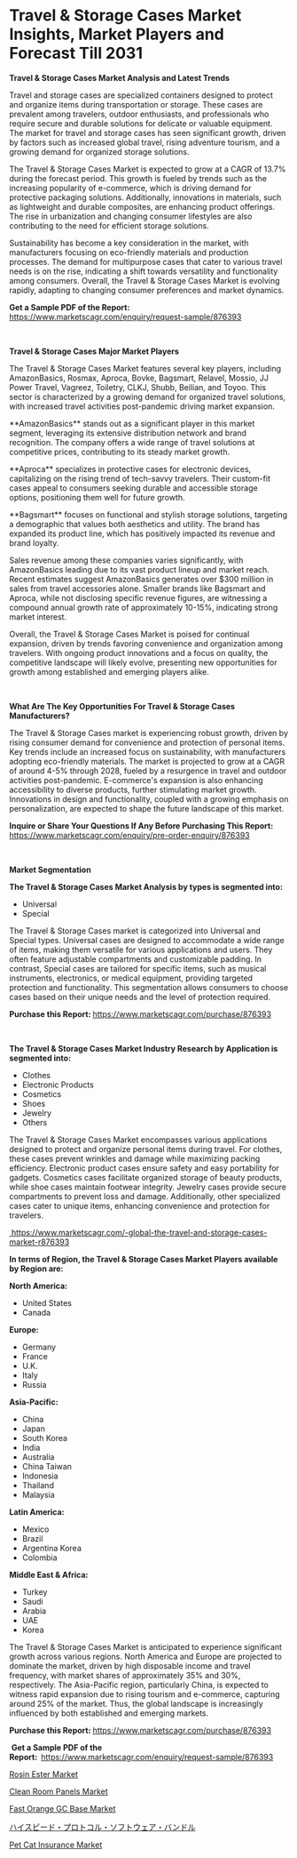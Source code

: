 <p><h1>Travel & Storage Cases Market Insights, Market Players and Forecast Till 2031</h1></p><p><strong>Travel & Storage Cases Market Analysis and Latest Trends</strong></p>
<p><p>Travel and storage cases are specialized containers designed to protect and organize items during transportation or storage. These cases are prevalent among travelers, outdoor enthusiasts, and professionals who require secure and durable solutions for delicate or valuable equipment. The market for travel and storage cases has seen significant growth, driven by factors such as increased global travel, rising adventure tourism, and a growing demand for organized storage solutions.</p><p>The Travel & Storage Cases Market is expected to grow at a CAGR of 13.7% during the forecast period. This growth is fueled by trends such as the increasing popularity of e-commerce, which is driving demand for protective packaging solutions. Additionally, innovations in materials, such as lightweight and durable composites, are enhancing product offerings. The rise in urbanization and changing consumer lifestyles are also contributing to the need for efficient storage solutions.</p><p>Sustainability has become a key consideration in the market, with manufacturers focusing on eco-friendly materials and production processes. The demand for multipurpose cases that cater to various travel needs is on the rise, indicating a shift towards versatility and functionality among consumers. Overall, the Travel & Storage Cases Market is evolving rapidly, adapting to changing consumer preferences and market dynamics.</p></p>
<p><strong>Get a Sample PDF of the Report:&nbsp;</strong> <a href="https://www.marketscagr.com/enquiry/request-sample/876393">https://www.marketscagr.com/enquiry/request-sample/876393</a></p>
<p>&nbsp;</p>
<p><strong>Travel & Storage Cases Major Market Players</strong></p>
<p><p>The Travel & Storage Cases Market features several key players, including AmazonBasics, Rosmax, Aproca, Bovke, Bagsmart, Relavel, Mossio, JJ Power Travel, Vagreez, Toiletry, CLKJ, Shubb, Beilian, and Toyoo. This sector is characterized by a growing demand for organized travel solutions, with increased travel activities post-pandemic driving market expansion.</p><p>**AmazonBasics** stands out as a significant player in this market segment, leveraging its extensive distribution network and brand recognition. The company offers a wide range of travel solutions at competitive prices, contributing to its steady market growth. </p><p>**Aproca** specializes in protective cases for electronic devices, capitalizing on the rising trend of tech-savvy travelers. Their custom-fit cases appeal to consumers seeking durable and accessible storage options, positioning them well for future growth.</p><p>**Bagsmart** focuses on functional and stylish storage solutions, targeting a demographic that values both aesthetics and utility. The brand has expanded its product line, which has positively impacted its revenue and brand loyalty.</p><p>Sales revenue among these companies varies significantly, with AmazonBasics leading due to its vast product lineup and market reach. Recent estimates suggest AmazonBasics generates over $300 million in sales from travel accessories alone. Smaller brands like Bagsmart and Aproca, while not disclosing specific revenue figures, are witnessing a compound annual growth rate of approximately 10-15%, indicating strong market interest.</p><p>Overall, the Travel & Storage Cases Market is poised for continual expansion, driven by trends favoring convenience and organization among travelers. With ongoing product innovations and a focus on quality, the competitive landscape will likely evolve, presenting new opportunities for growth among established and emerging players alike.</p></p>
<p>&nbsp;</p>
<p><strong>What Are The Key Opportunities For Travel & Storage Cases Manufacturers?</strong></p>
<p><p>The Travel & Storage Cases market is experiencing robust growth, driven by rising consumer demand for convenience and protection of personal items. Key trends include an increased focus on sustainability, with manufacturers adopting eco-friendly materials. The market is projected to grow at a CAGR of around 4-5% through 2028, fueled by a resurgence in travel and outdoor activities post-pandemic. E-commerce's expansion is also enhancing accessibility to diverse products, further stimulating market growth. Innovations in design and functionality, coupled with a growing emphasis on personalization, are expected to shape the future landscape of this market.</p></p>
<p><strong>Inquire or Share Your Questions If Any Before Purchasing This Report:</strong> <a href="https://www.marketscagr.com/enquiry/pre-order-enquiry/876393">https://www.marketscagr.com/enquiry/pre-order-enquiry/876393</a></p>
<p>&nbsp;</p>
<p><strong>Market Segmentation</strong></p>
<p><strong>The Travel & Storage Cases Market Analysis by types is segmented into:</strong></p>
<p><ul><li>Universal</li><li>Special</li></ul></p>
<p><p>The Travel & Storage Cases market is categorized into Universal and Special types. Universal cases are designed to accommodate a wide range of items, making them versatile for various applications and users. They often feature adjustable compartments and customizable padding. In contrast, Special cases are tailored for specific items, such as musical instruments, electronics, or medical equipment, providing targeted protection and functionality. This segmentation allows consumers to choose cases based on their unique needs and the level of protection required.</p></p>
<p><strong>Purchase this Report:&nbsp;</strong><a href="https://www.marketscagr.com/purchase/876393">https://www.marketscagr.com/purchase/876393</a></p>
<p>&nbsp;</p>
<p><strong>The Travel & Storage Cases Market Industry Research by Application is segmented into:</strong></p>
<p><ul><li>Clothes</li><li>Electronic Products</li><li>Cosmetics</li><li>Shoes</li><li>Jewelry</li><li>Others</li></ul></p>
<p><p>The Travel & Storage Cases Market encompasses various applications designed to protect and organize personal items during travel. For clothes, these cases prevent wrinkles and damage while maximizing packing efficiency. Electronic product cases ensure safety and easy portability for gadgets. Cosmetics cases facilitate organized storage of beauty products, while shoe cases maintain footwear integrity. Jewelry cases provide secure compartments to prevent loss and damage. Additionally, other specialized cases cater to unique items, enhancing convenience and protection for travelers.</p></p>
<p><a href="https://www.marketscagr.com/-global-the-travel-and-storage-cases-market-r876393">&nbsp;https://www.marketscagr.com/-global-the-travel-and-storage-cases-market-r876393</a></p>
<p><strong>In terms of Region, the Travel & Storage Cases Market Players available by Region are:</strong></p>
<p>
    <p> <strong> North America: </strong>
        <ul>
            <li>United States</li>
            <li>Canada</li>
        </ul>
        </p> 
    <p> <strong> Europe: </strong>
        <ul>
            <li>Germany</li>
            <li>France</li>
            <li>U.K.</li>
            <li>Italy</li>
            <li>Russia</li>
        </ul>
        </p> 
    <p> <strong> Asia-Pacific: </strong>
        <ul>
            <li>China</li>
            <li>Japan</li>
            <li>South Korea</li>
            <li>India</li>
            <li>Australia</li>
            <li>China Taiwan</li>
            <li>Indonesia</li>
            <li>Thailand</li>
            <li>Malaysia</li>
        </ul>
        </p> 
    <p> <strong> Latin America: </strong>
        <ul>
            <li>Mexico</li>
            <li>Brazil</li>
            <li>Argentina Korea</li>
            <li>Colombia</li>
        </ul>
        </p> 
    <p> <strong> Middle East & Africa: </strong>
        <ul>
            <li>Turkey</li>
            <li>Saudi</li>
            <li>Arabia</li>
            <li>UAE</li>
            <li>Korea</li>
        </ul>
    </p>
    </p>
<p><p>The Travel & Storage Cases Market is anticipated to experience significant growth across various regions. North America and Europe are projected to dominate the market, driven by high disposable income and travel frequency, with market shares of approximately 35% and 30%, respectively. The Asia-Pacific region, particularly China, is expected to witness rapid expansion due to rising tourism and e-commerce, capturing around 25% of the market. Thus, the global landscape is increasingly influenced by both established and emerging markets.</p></p>
<p><strong>Purchase this Report: </strong><a href="https://www.marketscagr.com/purchase/876393">https://www.marketscagr.com/purchase/876393</a></p>
<p>&nbsp;<strong>Get a Sample PDF of the Report:&nbsp;&nbsp;</strong><a href="https://www.marketscagr.com/enquiry/request-sample/876393">https://www.marketscagr.com/enquiry/request-sample/876393</a></p>
<p><strong></strong></p>
<p><p><a href="https://www.linkedin.com/pulse/what-influencing-future-rosin-ester-market-insights-growth-vvppe?trackingId=1Fsaf2DqTWaWbXlj9yI%2FTA%3D%3D">Rosin Ester Market</a></p><p><a href="https://medium.com/@kimvicki3211/the-clean-room-panels-industry-analysis-report-offers-a-comprehensive-and-current-examination-of-e7759d1b3d36">Clean Room Panels Market</a></p><p><a href="https://issuu.com/reportprime-2/docs/fast-orange-gc-base-market-size-203_f42f0cf4fde11c">Fast Orange GC Base Market</a></p><p><a href="https://medium.com/@novastamm2023/high-speed-protocol-software-bundle-fc65282845c8">ハイスピード・プロトコル・ソフトウェア・バンドル</a></p><p><a href="https://www.linkedin.com/pulse/how-regional-global-trends-shaping-pet-cat-insurance-market-rvsyf?trackingId=Gvg2M6WvSvayKCfSBltykw%3D%3D">Pet Cat Insurance Market</a></p></p>